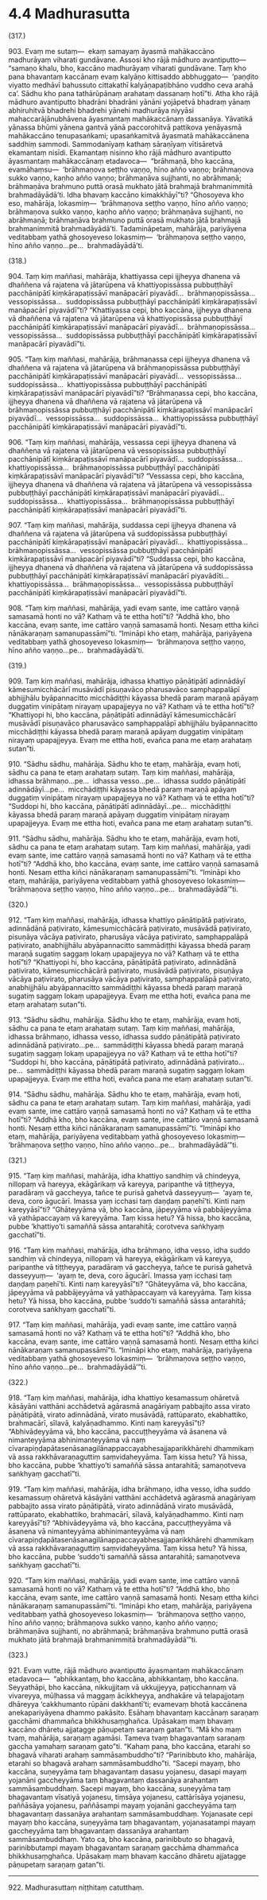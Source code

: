 # 4.4 Madhurasutta

(317.)

903\. Evaṃ me sutaṃ—  ekaṃ samayaṃ āyasmā mahākaccāno madhurāyaṃ viharati gundāvane. Assosi kho rājā mādhuro avantiputto—  “samaṇo khalu, bho, kaccāno madhurāyaṃ viharati gundāvane. Taṃ kho pana bhavantaṃ kaccānaṃ evaṃ kalyāṇo kittisaddo abbhuggato—  ‘paṇḍito viyatto medhāvī bahussuto cittakathī kalyāṇapaṭibhāno vuddho ceva arahā ca’. Sādhu kho pana tathārūpānaṃ arahataṃ dassanaṃ hotī”ti. Atha kho rājā mādhuro avantiputto bhadrāni bhadrāni yānāni yojāpetvā bhadraṃ yānaṃ abhiruhitvā bhadrehi bhadrehi yānehi madhurāya niyyāsi mahaccarājānubhāvena āyasmantaṃ mahākaccānaṃ dassanāya. Yāvatikā yānassa bhūmi yānena gantvā yānā paccorohitvā pattikova yenāyasmā mahākaccāno tenupasaṅkami; upasaṅkamitvā āyasmatā mahākaccānena saddhiṃ sammodi. Sammodanīyaṃ kathaṃ sāraṇīyaṃ vītisāretvā ekamantaṃ nisīdi. Ekamantaṃ nisinno kho rājā mādhuro avantiputto āyasmantaṃ mahākaccānaṃ etadavoca—  “brāhmaṇā, bho kaccāna, evamāhaṃsu—  ‘brāhmaṇova seṭṭho vaṇṇo, hīno añño vaṇṇo; brāhmaṇova sukko vaṇṇo, kaṇho añño vaṇṇo; brāhmaṇāva sujjhanti, no abrāhmaṇā; brāhmaṇāva brahmuno puttā orasā mukhato jātā brahmajā brahmanimmitā brahmadāyādā’ti. Idha bhavaṃ kaccāno kimakkhāyī”ti? “Ghosoyeva kho eso, mahārāja, lokasmiṃ—  ‘brāhmaṇova seṭṭho vaṇṇo, hīno añño vaṇṇo; brāhmaṇova sukko vaṇṇo, kaṇho añño vaṇṇo; brāhmaṇāva sujjhanti, no abrāhmaṇā; brāhmaṇāva brahmuno puttā orasā mukhato jātā brahmajā brahmanimmitā brahmadāyādā’ti. Tadamināpetaṃ, mahārāja, pariyāyena veditabbaṃ yathā ghosoyeveso lokasmiṃ—  ‘brāhmaṇova seṭṭho vaṇṇo, hīno añño vaṇṇo…pe…  brahmadāyādā’ti.

(318.)

904\. Taṃ kiṃ maññasi, mahārāja, khattiyassa cepi ijjheyya dhanena vā dhaññena vā rajatena vā jātarūpena vā khattiyopissāssa pubbuṭṭhāyī pacchānipātī kiṃkārapaṭissāvī manāpacārī piyavādī…  brāhmaṇopissāssa…  vessopissāssa…  suddopissāssa pubbuṭṭhāyī pacchānipātī kiṃkārapaṭissāvī manāpacārī piyavādī”ti? “Khattiyassa cepi, bho kaccāna, ijjheyya dhanena vā dhaññena vā rajatena vā jātarūpena vā khattiyopissāssa pubbuṭṭhāyī pacchānipātī kiṃkārapaṭissāvī manāpacārī piyavādī…  brāhmaṇopissāssa…  vessopissāssa…  suddopissāssa pubbuṭṭhāyī pacchānipātī kiṃkārapaṭissāvī manāpacārī piyavādī”ti.

905\. “Taṃ kiṃ maññasi, mahārāja, brāhmaṇassa cepi ijjheyya dhanena vā dhaññena vā rajatena vā jātarūpena vā brāhmaṇopissāssa pubbuṭṭhāyī pacchānipātī kiṃkārapaṭissāvī manāpacārī piyavādī…  vessopissāssa…  suddopissāssa…  khattiyopissāssa pubbuṭṭhāyī pacchānipātī kiṃkārapaṭissāvī manāpacārī piyavādī”ti? “Brāhmaṇassa cepi, bho kaccāna, ijjheyya dhanena vā dhaññena vā rajatena vā jātarūpena vā brāhmaṇopissāssa pubbuṭṭhāyī pacchānipātī kiṃkārapaṭissāvī manāpacārī piyavādī…  vessopissāssa…  suddopissāssa…  khattiyopissāssa pubbuṭṭhāyī pacchānipātī kiṃkārapaṭissāvī manāpacārī piyavādī”ti.

906\. “Taṃ kiṃ maññasi, mahārāja, vessassa cepi ijjheyya dhanena vā dhaññena vā rajatena vā jātarūpena vā vessopissāssa pubbuṭṭhāyī pacchānipātī kiṃkārapaṭissāvī manāpacārī piyavādī…  suddopissāssa…  khattiyopissāssa…  brāhmaṇopissāssa pubbuṭṭhāyī pacchānipātī kiṃkārapaṭissāvī manāpacārī piyavādī”ti? “Vessassa cepi, bho kaccāna, ijjheyya dhanena vā dhaññena vā rajatena vā jātarūpena vā vessopissāssa pubbuṭṭhāyī pacchānipātī kiṃkārapaṭissāvī manāpacārī piyavādī…  suddopissāssa…  khattiyopissāssa…  brāhmaṇopissāssa pubbuṭṭhāyī pacchānipātī kiṃkārapaṭissāvī manāpacārī piyavādī”ti.

907\. “Taṃ kiṃ maññasi, mahārāja, suddassa cepi ijjheyya dhanena vā dhaññena vā rajatena vā jātarūpena vā suddopissāssa pubbuṭṭhāyī pacchānipātī kiṃkārapaṭissāvī manāpacārī piyavādī…  khattiyopissāssa…  brāhmaṇopissāssa…  vessopissāssa pubbuṭṭhāyī pacchānipātī kiṃkārapaṭissāvī manāpacārī piyavādī”ti? “Suddassa cepi, bho kaccāna, ijjheyya dhanena vā dhaññena vā rajatena vā jātarūpena vā suddopissāssa pubbuṭṭhāyī pacchānipātī kiṃkārapaṭissāvī manāpacārī piyavādīti…  khattiyopissāssa…  brāhmaṇopissāssa…  vessopissāssa pubbuṭṭhāyī pacchānipātī kiṃkārapaṭissāvī manāpacārī piyavādī”ti.

908\. “Taṃ kiṃ maññasi, mahārāja, yadi evaṃ sante, ime cattāro vaṇṇā samasamā honti no vā? Kathaṃ vā te ettha hotī”ti? “Addhā kho, bho kaccāna, evaṃ sante, ime cattāro vaṇṇā samasamā honti. Nesaṃ ettha kiñci nānākaraṇaṃ samanupassāmī”ti. “Imināpi kho etaṃ, mahārāja, pariyāyena veditabbaṃ yathā ghosoyeveso lokasmiṃ—  ‘brāhmaṇova seṭṭho vaṇṇo, hīno añño vaṇṇo…pe…  brahmadāyādā’ti.

(319.)

909\. Taṃ kiṃ maññasi, mahārāja, idhassa khattiyo pāṇātipātī adinnādāyī kāmesumicchācārī musāvādī pisuṇavāco pharusavāco samphappalāpī abhijjhālu byāpannacitto micchādiṭṭhi kāyassa bhedā paraṃ maraṇā apāyaṃ duggatiṃ vinipātaṃ nirayaṃ upapajjeyya no vā? Kathaṃ vā te ettha hotī”ti? “Khattiyopi hi, bho kaccāna, pāṇātipātī adinnādāyī kāmesumicchācārī musāvādī pisuṇavāco pharusavāco samphappalāpī abhijjhālu byāpannacitto micchādiṭṭhi kāyassa bhedā paraṃ maraṇā apāyaṃ duggatiṃ vinipātaṃ nirayaṃ upapajjeyya. Evaṃ me ettha hoti, evañca pana me etaṃ arahataṃ sutan”ti.

910\. “Sādhu sādhu, mahārāja. Sādhu kho te etaṃ, mahārāja, evaṃ hoti, sādhu ca pana te etaṃ arahataṃ sutaṃ. Taṃ kiṃ maññasi, mahārāja, idhassa brāhmaṇo…pe…  idhassa vesso…pe…  idhassa suddo pāṇātipātī adinnādāyī…pe…  micchādiṭṭhi kāyassa bhedā paraṃ maraṇā apāyaṃ duggatiṃ vinipātaṃ nirayaṃ upapajjeyya no vā? Kathaṃ vā te ettha hotī”ti? “Suddopi hi, bho kaccāna, pāṇātipātī adinnādāyī…pe…  micchādiṭṭhi kāyassa bhedā paraṃ maraṇā apāyaṃ duggatiṃ vinipātaṃ nirayaṃ upapajjeyya. Evaṃ me ettha hoti, evañca pana me etaṃ arahataṃ sutan”ti.

911\. “Sādhu sādhu, mahārāja. Sādhu kho te etaṃ, mahārāja, evaṃ hoti, sādhu ca pana te etaṃ arahataṃ sutaṃ. Taṃ kiṃ maññasi, mahārāja, yadi evaṃ sante, ime cattāro vaṇṇā samasamā honti no vā? Kathaṃ vā te ettha hotī”ti? “Addhā kho, bho kaccāna, evaṃ sante, ime cattāro vaṇṇā samasamā honti. Nesaṃ ettha kiñci nānākaraṇaṃ samanupassāmī”ti. “Imināpi kho etaṃ, mahārāja, pariyāyena veditabbaṃ yathā ghosoyeveso lokasmiṃ—  ‘brāhmaṇova seṭṭho vaṇṇo, hīno añño vaṇṇo…pe…  brahmadāyādā’”ti.

(320.)

912\. “Taṃ kiṃ maññasi, mahārāja, idhassa khattiyo pāṇātipātā paṭivirato, adinnādānā paṭivirato, kāmesumicchācārā paṭivirato, musāvādā paṭivirato, pisuṇāya vācāya paṭivirato, pharusāya vācāya paṭivirato, samphappalāpā paṭivirato, anabhijjhālu abyāpannacitto sammādiṭṭhi kāyassa bhedā paraṃ maraṇā sugatiṃ saggaṃ lokaṃ upapajjeyya no vā? Kathaṃ vā te ettha hotī”ti? “Khattiyopi hi, bho kaccāna, pāṇātipātā paṭivirato, adinnādānā paṭivirato, kāmesumicchācārā paṭivirato, musāvādā paṭivirato, pisuṇāya vācāya paṭivirato, pharusāya vācāya paṭivirato, samphappalāpā paṭivirato, anabhijjhālu abyāpannacitto sammādiṭṭhi kāyassa bhedā paraṃ maraṇā sugatiṃ saggaṃ lokaṃ upapajjeyya. Evaṃ me ettha hoti, evañca pana me etaṃ arahataṃ sutan”ti.

913\. “Sādhu sādhu, mahārāja. Sādhu kho te etaṃ, mahārāja, evaṃ hoti, sādhu ca pana te etaṃ arahataṃ sutaṃ. Taṃ kiṃ maññasi, mahārāja, idhassa brāhmaṇo, idhassa vesso, idhassa suddo pāṇātipātā paṭivirato adinnādānā paṭivirato…pe…  sammādiṭṭhi kāyassa bhedā paraṃ maraṇā sugatiṃ saggaṃ lokaṃ upapajjeyya no vā? Kathaṃ vā te ettha hotī”ti? “Suddopi hi, bho kaccāna, pāṇātipātā paṭivirato, adinnādānā paṭivirato…pe…  sammādiṭṭhi kāyassa bhedā paraṃ maraṇā sugatiṃ saggaṃ lokaṃ upapajjeyya. Evaṃ me ettha hoti, evañca pana me etaṃ arahataṃ sutan”ti.

914\. “Sādhu sādhu, mahārāja. Sādhu kho te etaṃ, mahārāja, evaṃ hoti, sādhu ca pana te etaṃ arahataṃ sutaṃ. Taṃ kiṃ maññasi, mahārāja, yadi evaṃ sante, ime cattāro vaṇṇā samasamā honti no vā? Kathaṃ vā te ettha hotī”ti? “Addhā kho, bho kaccāna, evaṃ sante, ime cattāro vaṇṇā samasamā honti. Nesaṃ ettha kiñci nānākaraṇaṃ samanupassāmī”ti. “Imināpi kho etaṃ, mahārāja, pariyāyena veditabbaṃ yathā ghosoyeveso lokasmiṃ—  ‘brāhmaṇova seṭṭho vaṇṇo, hīno añño vaṇṇo…pe…  brahmadāyādā’”ti.

(321.)

915\. “Taṃ kiṃ maññasi, mahārāja, idha khattiyo sandhiṃ vā chindeyya, nillopaṃ vā hareyya, ekāgārikaṃ vā kareyya, paripanthe vā tiṭṭheyya, paradāraṃ vā gaccheyya, tañce te purisā gahetvā dasseyyuṃ—  ‘ayaṃ te, deva, coro āgucārī. Imassa yaṃ icchasi taṃ daṇḍaṃ paṇehī’ti. Kinti naṃ kareyyāsī”ti? “Ghāteyyāma vā, bho kaccāna, jāpeyyāma vā pabbājeyyāma vā yathāpaccayaṃ vā kareyyāma. Taṃ kissa hetu? Yā hissa, bho kaccāna, pubbe ‘khattiyo’ti samaññā sāssa antarahitā; corotveva saṅkhyaṃ gacchatī”ti.

916\. “Taṃ kiṃ maññasi, mahārāja, idha brāhmaṇo, idha vesso, idha suddo sandhiṃ vā chindeyya, nillopaṃ vā hareyya, ekāgārikaṃ vā kareyya, paripanthe vā tiṭṭheyya, paradāraṃ vā gaccheyya, tañce te purisā gahetvā dasseyyuṃ—  ‘ayaṃ te, deva, coro āgucārī. Imassa yaṃ icchasi taṃ daṇḍaṃ paṇehī’ti. Kinti naṃ kareyyāsī”ti? “Ghāteyyāma vā, bho kaccāna, jāpeyyāma vā pabbājeyyāma vā yathāpaccayaṃ vā kareyyāma. Taṃ kissa hetu? Yā hissa, bho kaccāna, pubbe ‘suddo’ti samaññā sāssa antarahitā; corotveva saṅkhyaṃ gacchatī”ti.

917\. “Taṃ kiṃ maññasi, mahārāja, yadi evaṃ sante, ime cattāro vaṇṇā samasamā honti no vā? Kathaṃ vā te ettha hotī”ti? “Addhā kho, bho kaccāna, evaṃ sante, ime cattāro vaṇṇā samasamā honti. Nesaṃ ettha kiñci nānākaraṇaṃ samanupassāmī”ti. “Imināpi kho etaṃ, mahārāja, pariyāyena veditabbaṃ yathā ghosoyeveso lokasmiṃ—  ‘brāhmaṇova seṭṭho vaṇṇo, hīno añño vaṇṇo…pe…  brahmadāyādā’”ti.

(322.)

918\. “Taṃ kiṃ maññasi, mahārāja, idha khattiyo kesamassuṃ ohāretvā kāsāyāni vatthāni acchādetvā agārasmā anagāriyaṃ pabbajito assa virato pāṇātipātā, virato adinnādānā, virato musāvādā, rattūparato, ekabhattiko, brahmacārī, sīlavā, kalyāṇadhammo. Kinti naṃ kareyyāsī”ti? “Abhivādeyyāma vā, bho kaccāna, paccuṭṭheyyāma vā āsanena vā nimanteyyāma abhinimanteyyāma vā naṃ cīvarapiṇḍapātasenāsanagilānappaccayabhesajjaparikkhārehi dhammikaṃ vā assa rakkhāvaraṇaguttiṃ saṃvidaheyyāma. Taṃ kissa hetu? Yā hissa, bho kaccāna, pubbe ‘khattiyo’ti samaññā sāssa antarahitā; samaṇotveva saṅkhyaṃ gacchatī”ti.

919\. “Taṃ kiṃ maññasi, mahārāja, idha brāhmaṇo, idha vesso, idha suddo kesamassuṃ ohāretvā kāsāyāni vatthāni acchādetvā agārasmā anagāriyaṃ pabbajito assa virato pāṇātipātā, virato adinnādānā virato musāvādā, rattūparato, ekabhattiko, brahmacārī, sīlavā, kalyāṇadhammo. Kinti naṃ kareyyāsī”ti? “Abhivādeyyāma vā, bho kaccāna, paccuṭṭheyyāma vā āsanena vā nimanteyyāma abhinimanteyyāma vā naṃ cīvarapiṇḍapātasenāsanagilānappaccayabhesajjaparikkhārehi dhammikaṃ vā assa rakkhāvaraṇaguttiṃ saṃvidaheyyāma. Taṃ kissa hetu? Yā hissa, bho kaccāna, pubbe ‘suddo’ti samaññā sāssa antarahitā; samaṇotveva saṅkhyaṃ gacchatī”ti.

920\. “Taṃ kiṃ maññasi, mahārāja, yadi evaṃ sante, ime cattāro vaṇṇā samasamā honti no vā? Kathaṃ vā te ettha hotī”ti? “Addhā kho, bho kaccāna, evaṃ sante, ime cattāro vaṇṇā samasamā honti. Nesaṃ ettha kiñci nānākaraṇaṃ samanupassāmī”ti. “Imināpi kho etaṃ, mahārāja, pariyāyena veditabbaṃ yathā ghosoyeveso lokasmiṃ—  ‘brāhmaṇova seṭṭho vaṇṇo, hīno añño vaṇṇo; brāhmaṇova sukko vaṇṇo, kaṇho añño vaṇṇo; brāhmaṇāva sujjhanti, no abrāhmaṇā; brāhmaṇāva brahmuno puttā orasā mukhato jātā brahmajā brahmanimmitā brahmadāyādā’”ti.

(323.)

921\. Evaṃ vutte, rājā mādhuro avantiputto āyasmantaṃ mahākaccānaṃ etadavoca—  “abhikkantaṃ, bho kaccāna, abhikkantaṃ, bho kaccāna. Seyyathāpi, bho kaccāna, nikkujjitaṃ vā ukkujjeyya, paṭicchannaṃ vā vivareyya, mūḷhassa vā maggaṃ ācikkheyya, andhakāre vā telapajjotaṃ dhāreyya ‘cakkhumanto rūpāni dakkhantī’ti; evamevaṃ bhotā kaccānena anekapariyāyena dhammo pakāsito. Esāhaṃ bhavantaṃ kaccānaṃ saraṇaṃ gacchāmi dhammañca bhikkhusaṃghañca. Upāsakaṃ maṃ bhavaṃ kaccāno dhāretu ajjatagge pāṇupetaṃ saraṇaṃ gatan”ti. “Mā kho maṃ tvaṃ, mahārāja, saraṇaṃ agamāsi. Tameva tvaṃ bhagavantaṃ saraṇaṃ gaccha yamahaṃ saraṇaṃ gato”ti. “Kahaṃ pana, bho kaccāna, etarahi so bhagavā viharati arahaṃ sammāsambuddho”ti? “Parinibbuto kho, mahārāja, etarahi so bhagavā arahaṃ sammāsambuddho”ti. “Sacepi mayaṃ, bho kaccāna, suṇeyyāma taṃ bhagavantaṃ dasasu yojanesu, dasapi mayaṃ yojanāni gaccheyyāma taṃ bhagavantaṃ dassanāya arahantaṃ sammāsambuddhaṃ. Sacepi mayaṃ, bho kaccāna, suṇeyyāma taṃ bhagavantaṃ vīsatiyā yojanesu, tiṃsāya yojanesu, cattārīsāya yojanesu, paññāsāya yojanesu, paññāsampi mayaṃ yojanāni gaccheyyāma taṃ bhagavantaṃ dassanāya arahantaṃ sammāsambuddhaṃ. Yojanasate cepi mayaṃ bho kaccāna, suṇeyyāma taṃ bhagavantaṃ, yojanasatampi mayaṃ gaccheyyāma taṃ bhagavantaṃ dassanāya arahantaṃ sammāsambuddhaṃ. Yato ca, bho kaccāna, parinibbuto so bhagavā, parinibbutampi mayaṃ bhagavantaṃ saraṇaṃ gacchāma dhammañca bhikkhusaṃghañca. Upāsakaṃ maṃ bhavaṃ kaccāno dhāretu ajjatagge pāṇupetaṃ saraṇaṃ gatan”ti.

---

922\. Madhurasuttaṃ niṭṭhitaṃ catutthaṃ.
